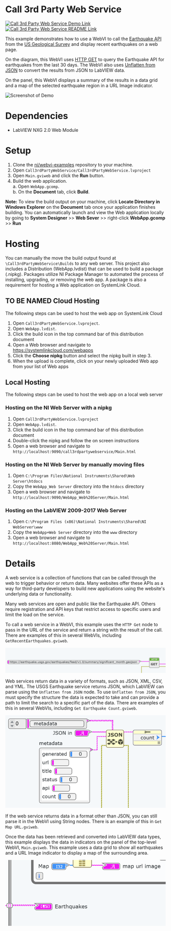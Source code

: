 # Call 3rd Party Web Service
[![Call 3rd Party Web Service Demo Link](https://img.shields.io/badge/Details-Demo_Link-green.svg)](https://ni.github.io/webvi-examples/Call3rdPartyWebService/Builds/WebApp_Web%20Server/Main.html)
[![Call 3rd Party Web Service README Link](https://img.shields.io/badge/Details-README_Link-orange.svg)](https://github.com/ni/webvi-examples/tree/master/Call3rdPartyWebService)

This example demonstrates how to use a WebVI to call the [Earthquake API](https://earthquake.usgs.gov/) from the [US Geological Survey](https://www.usgs.gov/) and display recent earthquakes on a web page.

On the diagram, this WebVI uses [HTTP GET](http://zone.ni.com/reference/en-XX/help/371361N-01/lvcomm/http_client_get/) to query the Earthquake API for earthquakes from the last 30 days. The WebVI also uses [Unflatten from JSON](http://zone.ni.com/reference/en-XX/help/371361N-01/glang/unflatten_from_json/) to convert the results from JSON to LabVIEW data.

On the panel, this WebVI displays a summary of the results in a data grid and a map of the selected earthquake region in a URL Image indicator.

![Screenshot of Demo](https://ni.github.io/webvi-examples/Call3rdPartyWebService/Screenshot.gif)

# Dependencies
- LabVIEW NXG 2.0 Web Module

# Setup
1. Clone the [ni/webvi-examples](https://github.com/ni/webvi-examples) repository to your machine.
2. Open `Call3rdPartyWebService/Call3rdPartyWebService.lvproject`
3. Open `Main.gviweb` and click the **Run** button.
4. Build the web application.  
  a. Open `WebApp.gcomp`.  
  b. On the **Document** tab, click **Build**.

**Note:** To view the build output on your machine, click **Locate Directory in Windows Explorer** on the **Document** tab once your application finishes building. You can automatically launch and view the Web application locally by going to **System Designer** >> **Web Sever** >> right-click **WebApp.gcomp** >> **Run**

# Hosting
You can manually the move the build output found at `\Call3rdPartyWebService\Builds` to any web server. This project also includes a Distribution (WebApp.lvdist) that can be used to build a package (.nipkg). Packages utilize NI Package Manager to automated the process of installing, upgrading, or removing the web app. A package is also a requirement for hosting a Web application on SystemLink Cloud.

## TO BE NAMED Cloud Hosting
The following steps can be used to host the web app on SystemLink Cloud
1. Open `Call3rdPartyWebService.lvproject`.
2. Open `WebApp.lvdist`.
3. Click the build icon in the top command bar of this distribution document
4. Open a Web browser and navigate to https://systemlinkcloud.com/webapps
5. Click the **Choose nipkg** button and select the nipkg built in step 3.
6. When the upload is complete, click on your newly uploaded Web app from your list of Web apps

## Local Hosting
The following steps can be used to host the web app on a local web server
### Hosting on the NI Web Server with a nipkg
1. Open `Call3rdPartyWebService.lvproject`
2. Open `WebApp.lvdist`.
3. Click the build icon in the top command bar of this distribution document
4. Double-click the nipkg and follow the on screen instructions
5. Open a web browser and navigate to `http://localhost:9090/call3rdpartywebservice/Main.html`

### Hosting on the NI Web Server by manually moving files
1. Open `C:\Program Files\National Instruments\Shared\Web Server\htdocs`
2. Copy the `WebApp_Web Server` directory into the `htdocs` directory
3. Open a web browser and navigate to `http://localhost:9090/WebApp_Web%20Server/Main.html`

### Hosting on the LabVIEW 2009-2017 Web Server
1. Open `C:\Program Files (x86)\National Instruments\Shared\NI WebServer\www`
2. Copy the `WebApp+Web Server` directory into the `www` directory
3. Open a web browser and navigate to `http://localhost:8080/WebApp_Web%20Server/Main.html`

# Details
A web service is a collection of functions that can be called through the web to trigger behavior or return data. Many websites offer these APIs as a way for third-party developers to build new applications using the website's underlying data or functionality.

Many web services are open and public like the Earthquake API. Others require registration and API keys that restrict access to specific users and limit the load on the service.

To call a web service in a WebVI, this example uses the `HTTP Get` node to pass in the URL of the service and return a string with the result of the call. There are examples of this in several WebVIs, including `GetRecentEarthquakes.gviweb`.

![Calling Web Service using HTTP Get](img/HTTPGet.png)

Web services return data in a variety of formats, such as JSON, XML, CSV, and YML. The USGS Earthquake service returns JSON, which LabVIEW can parse using the `Unflatten from JSON` node. To use `Unflatten from JSON`, you must specify the structure the data is expected to take and can provide a path to limit the search to a specific part of the data. There are examples of this in several WebVIs, including `Get Earthquake Count.gviweb`.

![Parsing JSON using Unflatten from JSON](img/UnflattenJSON.PNG)

If the web service returns data in a format other than JSON, you can still parse it in the WebVI using String nodes. There is an example of this in `Get Map URL.gviweb`.

Once the data has been retrieved and converted into LabVIEW data types, this example displays the data in indicators on the panel of the top-level WebVI, `Main.gviweb`. This example uses a data grid to show all earthquakes and a URL Image indicator to display a map of the surrounding area.

![Wiring to indicators](img/Indicators.PNG)
